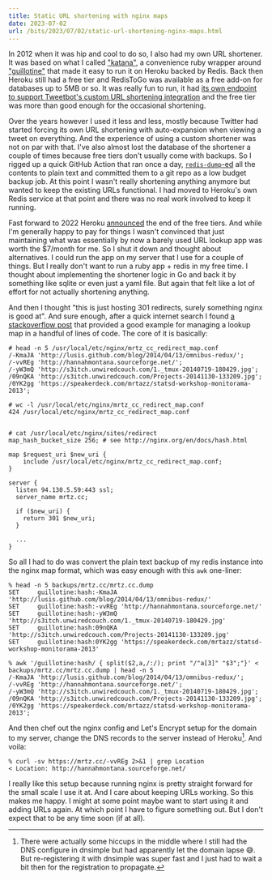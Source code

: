 ```yaml
---
title: Static URL shortening with nginx maps
date: 2023-07-02
url: /bits/2023/07/02/static-url-shortening-nginx-maps.html
---
```


In 2012 when it was hip and cool to do so, I also had my own URL shortener. It
was based on what I called ["katana"](https://github.com/mrtazz/katana), a
convenience ruby wrapper around
["guillotine"](https://github.com/technoweenie/guillotine/) that made it easy
to run it on Heroku backed by Redis. Back then Heroku still had a free tier and
RedisToGo was available as a free add-on for databases up to 5MB or so. It was
really fun to run, it had [its own endpoint to support Tweetbot's custom URL
shortening
integration](https://github.com/mrtazz/katana/blob/master/app.rb#L28-L39) and
the free tier was more than good enough for the occasional shortening.

Over the years however I used it less and less, mostly because Twitter had
started forcing its own URL shortening with auto-expansion when viewing a tweet
on everything. And the experience of using a custom shortener was not on par
with that. I've also almost lost the database of the shortener a couple of
times because free tiers don't usually come with backups. So I rigged up a
quick GitHub Action that ran once a day,
[`redis-dump`-ed](https://github.com/jeremyfa/node-redis-dump
"node-redis-dump") all the contents to plain text and committed them to a git
repo as a low budget backup job. At this point I wasn't really shortening
anything anymore but wanted to keep the existing URLs functional. I had moved
to Heroku's own Redis service at that point and there was no real work involved
to keep it running.

Fast forward to 2022 Heroku [announced](https://blog.heroku.com/next-chapter
"Heroku’s Next Chapter") the end of the free tiers. And while I'm generally
happy to pay for things I wasn't convinced that just maintaining what was
essentially by now a barely used URL lookup app  was worth the $7/month for me.
So I shut it down and thought about alternatives. I could run the app on my
server that I use for a couple of things. But I really don't want to run a ruby
app + redis in my free time. I thought about implementing the shortener logic
in Go and back it by something like sqlite or even just a yaml file. But again
that felt like a lot of effort for not actually shortening anything.

And then I thought "this is just hosting 301 redirects, surely something nginx
is good at". And sure enough, after a quick internet search I found [a
stackoverflow
post](https://stackoverflow.com/questions/29354142/nginx-how-to-mass-permanent-redirect-from-a-given-list)
that provided a good example for managing a lookup map in a handful of lines of
code. The core of it is basically:

```
# head -n 5 /usr/local/etc/nginx/mrtz_cc_redirect_map.conf
/-KmaJA 'http://lusis.github.com/blog/2014/04/13/omnibus-redux/';
/-vvREg 'http://hannahmontana.sourceforge.net/';
/-yW3mQ 'http://s3itch.unwiredcouch.com/1._tmux-20140719-180429.jpg';
/09nQKA 'http://s3itch.unwiredcouch.com/Projects-20141130-133209.jpg';
/0YK2gg 'https://speakerdeck.com/mrtazz/statsd-workshop-monitorama-2013';

# wc -l /usr/local/etc/nginx/mrtz_cc_redirect_map.conf
424 /usr/local/etc/nginx/mrtz_cc_redirect_map.conf


# cat /usr/local/etc/nginx/sites/redirect
map_hash_bucket_size 256; # see http://nginx.org/en/docs/hash.html

map $request_uri $new_uri {
    include /usr/local/etc/nginx/mrtz_cc_redirect_map.conf;
}

server {
  listen 94.130.5.59:443 ssl;
  server_name mrtz.cc;

  if ($new_uri) {
    return 301 $new_uri;
  }

  ...
}

```

So all I had to do was convert the plain text backup of my redis instance into
the nginx map format, which was easy enough with this `awk` one-liner:

```
% head -n 5 backups/mrtz.cc/mrtz.cc.dump
SET     guillotine:hash:-KmaJA 'http://lusis.github.com/blog/2014/04/13/omnibus-redux/'
SET     guillotine:hash:-vvREg 'http://hannahmontana.sourceforge.net/'
SET     guillotine:hash:-yW3mQ 'http://s3itch.unwiredcouch.com/1._tmux-20140719-180429.jpg'
SET     guillotine:hash:09nQKA 'http://s3itch.unwiredcouch.com/Projects-20141130-133209.jpg'
SET     guillotine:hash:0YK2gg 'https://speakerdeck.com/mrtazz/statsd-workshop-monitorama-2013'

% awk '/guillotine:hash/ { split($2,a,/:/); print "/"a[3]" "$3";"}' < backups/mrtz.cc/mrtz.cc.dump | head -n 5
/-KmaJA 'http://lusis.github.com/blog/2014/04/13/omnibus-redux/';
/-vvREg 'http://hannahmontana.sourceforge.net/';
/-yW3mQ 'http://s3itch.unwiredcouch.com/1._tmux-20140719-180429.jpg';
/09nQKA 'http://s3itch.unwiredcouch.com/Projects-20141130-133209.jpg';
/0YK2gg 'https://speakerdeck.com/mrtazz/statsd-workshop-monitorama-2013';
```


And then chef out the nginx config and Let's Encrypt setup for the domain to my
server, change the DNS records to the server instead of Heroku[^1]. And
voila:

```
% curl -sv https://mrtz.cc/-vvREg 2>&1 | grep Location
< Location: http://hannahmontana.sourceforge.net/
```


I really like this setup because running nginx is pretty straight forward for
the small scale I use it at. And I care about keeping URLs working. So this
makes me happy. I might at some point maybe want to start using it and adding
URLs again. At which point I have to figure something out. But I don't expect
that to be any time soon (if at all).




[^1]: There were actually some hiccups in the middle where I still had the
DNS configure in dnsimple but had apparently let the domain lapse 😅. But
re-registering it with dnsimple was super fast and I just had to wait a bit
then for the registration to propagate.


